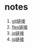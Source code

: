 # notes
1. [git链接](https://github.com/baiyaru/notes/blob/master/index/git.md)
2. [flex链接](https://github.com/baiyaru/notes/blob/master/index/flex.md)
3. [jq链接](https://github.com/baiyaru/notes/blob/master/index/jquery.md)
4. [jq链接](https://github.com/baiyaru/notes/blob/master/index/js.md)
